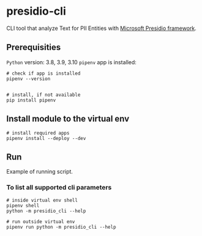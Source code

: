 # presidio-cli

CLI tool that analyze Text for PII Entities with [Microsoft Presidio framework](https://github.com/microsoft/presidio).

## Prerequisities

`Python` version: 3.8, 3.9, 3.10 
`pipenv` app is installed:

```shell
# check if app is installed
pipenv --version


# install, if not available
pip install pipenv
```

## Install module to the virtual env

```shell
# install required apps
pipenv install --deploy --dev
```

## Run
Example of running script.
### To list all supported cli parameters

```shell
# inside virtual env shell
pipenv shell
python -m presidio_cli --help

# run outside virtual env
pipenv run python -m presidio_cli --help

```

